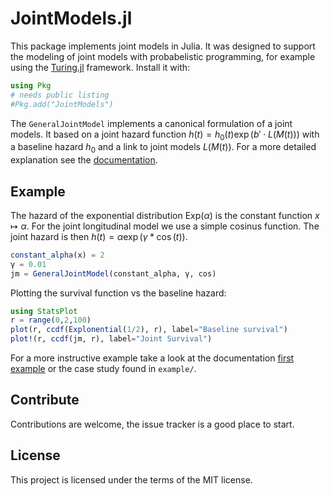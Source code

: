 # JointModels.jl

This package implements joint models in Julia. It was designed to support the modeling of joint models with probabelistic programming, for example using the [Turing.jl](https://github.com/TuringLang/Turing.jl) framework. Install it with:

```julia
using Pkg
# needs public listing
#Pkg.add("JointModels")
```

The `GeneralJointModel` implements a canonical formulation of a joint models. It based on a joint hazard function $h(t) = h_0(t) \exp(b' \cdot L(M(t)))$ with a baseline hazard $h_0$ and a link to joint models $L(M(t))$. For a more detailed explanation see the [documentation](https://insightsengineering.github.io/jointmodels.jl/dev/).



## Example

The hazard of the exponential distribution $\text{Exp}(\alpha)$ is the constant function $x\mapsto \alpha$. For the joint longitudinal model we use a simple cosinus function. The joint hazard is then $h(t) = \alpha \exp(\gamma * \cos(t))$.

```julia
constant_alpha(x) = 2
γ = 0.01
jm = GeneralJointModel(constant_alpha, γ, cos)
```
Plotting the survival function vs the baseline hazard:
```julia
using StatsPlot
r = range(0,2,100)
plot(r, ccdf(Explonential(1/2), r), label="Baseline survival")
plot!(r, ccdf(jm, r), label="Joint Survival")
```

For a more instructive example take a look at the documentation [first example](https://insightsengineering.github.io/jointmodels.jl/dev/FirstExample/) or the case study found in `example/`.

## Contribute

Contributions are welcome, the issue tracker is a good place to start.

## License
This project is licensed under the terms of the MIT license.

